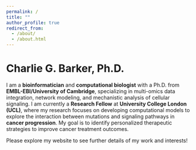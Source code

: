 ```yaml
---
permalink: /
title: ""
author_profile: true
redirect_from: 
  - /about/
  - /about.html
---
```


# Charlie G. Barker, Ph.D.

I am a **bioinformatician** and **computational biologist** with a Ph.D. from **EMBL-EBI/University of Cambridge**, specializing in multi-omics data integration, network modeling, and mechanistic analysis of cellular signaling. I am currently a **Research Fellow** at **University College London (UCL)**, where my research focuses on developing computational models to explore the interaction between mutations and signaling pathways in **cancer progression**. My goal is to identify personalized therapeutic strategies to improve cancer treatment outcomes.

Please explore my website to see further details of my work and interests!



